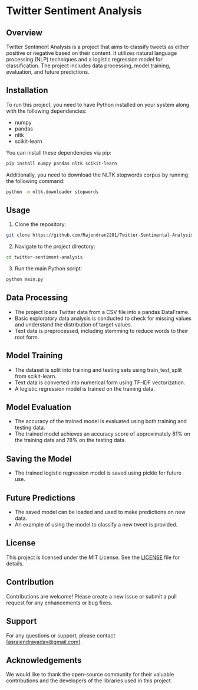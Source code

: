 # Twitter Sentiment Analysis

## Overview
Twitter Sentiment Analysis is a project that aims to classify tweets as either positive or negative based on their content. It utilizes natural language processing (NLP) techniques and a logistic regression model for classification. The project includes data processing, model training, evaluation, and future predictions.

## Installation
To run this project, you need to have Python installed on your system along with the following dependencies:

- numpy
- pandas
- nltk
- scikit-learn

You can install these dependencies via pip:

```bash
pip install numpy pandas nltk scikit-learn
```

Additionally, you need to download the NLTK stopwords corpus by running the following command:

```bash
python -m nltk.downloader stopwords
```

## Usage
1. Clone the repository:

```bash
git clone https://github.com/Rajendran2201/Twitter-Sentimental-Analysis/tree/main
```

2. Navigate to the project directory:

```bash
cd twitter-sentiment-analysis
```

3. Run the main Python script:

```bash
python main.py
```

## Data Processing
- The project loads Twitter data from a CSV file into a pandas DataFrame.
- Basic exploratory data analysis is conducted to check for missing values and understand the distribution of target values.
- Text data is preprocessed, including stemming to reduce words to their root form.

## Model Training
- The dataset is split into training and testing sets using train_test_split from scikit-learn.
- Text data is converted into numerical form using TF-IDF vectorization.
- A logistic regression model is trained on the training data.

## Model Evaluation
- The accuracy of the trained model is evaluated using both training and testing data.
- The trained model achieves an accuracy score of approximately 81% on the training data and 78% on the testing data.

## Saving the Model
- The trained logistic regression model is saved using pickle for future use.

## Future Predictions
- The saved model can be loaded and used to make predictions on new data.
- An example of using the model to classify a new tweet is provided.

## License
This project is licensed under the MIT License. See the [LICENSE](https://github.com/Rajendran2201/Twitter-Sentimental-Analysis/blob/main/LICENSE) file for details.

## Contribution
Contributions are welcome! Please create a new issue or submit a pull request for any enhancements or bug fixes.

## Support
For any questions or support, please contact [asrajendrayadav@gmail.com].

## Acknowledgements
We would like to thank the open-source community for their valuable contributions and the developers of the libraries used in this project.
